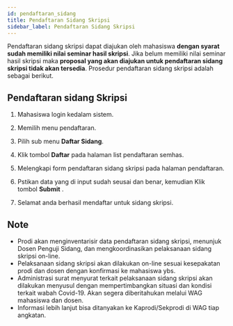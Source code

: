 ```yaml
---
id: pendaftaran_sidang
title: Pendaftaran Sidang Skripsi
sidebar_label: Pendaftaran Sidang Skripsi
---
```


Pendaftaran sidang skripsi dapat diajukan oleh mahasiswa **dengan syarat sudah memiliki nilai seminar hasil skripsi**. Jika belum memiliki nilai seminar hasil skripsi maka **proposal yang akan diajukan untuk pendaftaran sidang skripsi tidak akan tersedia**. Prosedur pendaftaran sidang skripsi adalah sebagai berikut.

## Pendaftaran sidang Skripsi

1. Mahasiswa login kedalam sistem.

2. Memilih menu pendaftaran.

3. Pilih sub menu **Daftar Sidang**.

4. Klik tombol **Daftar** pada halaman list pendaftaran semhas.

5. Melengkapi form pendaftaran sidang skripsi pada halaman pendaftaran.

6. Pstikan data yang di input sudah seusai dan benar, kemudian Klik tombol **Submit** .

7. Selamat anda berhasil mendaftar untuk sidang skripsi.

## Note

- Prodi akan menginventarisir data pendaftaran sidang skripsi, menunjuk Dosen Penguji Sidang, dan mengkoordinasikan pelaksanaan sidang skripsi on-line.
- Pelaksanaan sidang skripsi akan dilakukan on-line sesuai kesepakatan prodi dan dosen dengan konfirmasi ke mahasiswa ybs.
- Administrasi surat menyurat terkait pelaksanaan sidang skripsi akan dilakukan menyusul dengan mempertimbangkan situasi dan kondisi terkait wabah Covid-19. Akan segera diberitahukan melalui WAG mahasiswa dan dosen.
- Informasi lebih lanjut bisa ditanyakan ke Kaprodi/Sekprodi di WAG tiap angkatan.
